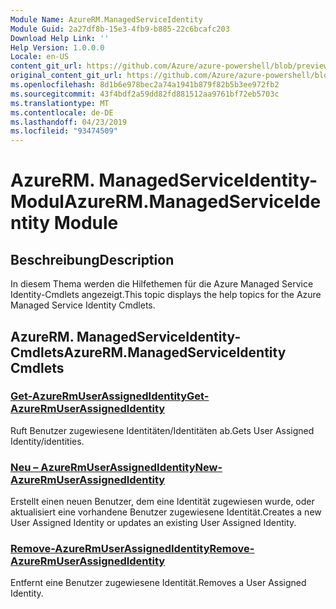 ```yaml
---
Module Name: AzureRM.ManagedServiceIdentity
Module Guid: 2a27df8b-15e3-4fb9-b885-22c6bcafc203
Download Help Link: ''
Help Version: 1.0.0.0
Locale: en-US
content_git_url: https://github.com/Azure/azure-powershell/blob/preview/src/ResourceManager/ManagedServiceIdentity/Commands.ManagedServiceIdentity/help/AzureRM.ManagedServiceIdentity.md
original_content_git_url: https://github.com/Azure/azure-powershell/blob/preview/src/ResourceManager/ManagedServiceIdentity/Commands.ManagedServiceIdentity/help/AzureRM.ManagedServiceIdentity.md
ms.openlocfilehash: 8d1b6e978bec2a74a1941b879f82b5b3ee972fb2
ms.sourcegitcommit: 43f4bdf2a59dd82fd881512aa9761bf72eb5703c
ms.translationtype: MT
ms.contentlocale: de-DE
ms.lasthandoff: 04/23/2019
ms.locfileid: "93474509"
---
```

# <span data-ttu-id="71b87-101">AzureRM. ManagedServiceIdentity-Modul</span><span class="sxs-lookup"><span data-stu-id="71b87-101">AzureRM.ManagedServiceIdentity Module</span></span>
## <span data-ttu-id="71b87-102">Beschreibung</span><span class="sxs-lookup"><span data-stu-id="71b87-102">Description</span></span>
<span data-ttu-id="71b87-103">In diesem Thema werden die Hilfethemen für die Azure Managed Service Identity-Cmdlets angezeigt.</span><span class="sxs-lookup"><span data-stu-id="71b87-103">This topic displays the help topics for the Azure Managed Service Identity Cmdlets.</span></span>

## <span data-ttu-id="71b87-104">AzureRM. ManagedServiceIdentity-Cmdlets</span><span class="sxs-lookup"><span data-stu-id="71b87-104">AzureRM.ManagedServiceIdentity Cmdlets</span></span>
### [<span data-ttu-id="71b87-105">Get-AzureRmUserAssignedIdentity</span><span class="sxs-lookup"><span data-stu-id="71b87-105">Get-AzureRmUserAssignedIdentity</span></span>](Get-AzureRmUserAssignedIdentity.md)
<span data-ttu-id="71b87-106">Ruft Benutzer zugewiesene Identitäten/Identitäten ab.</span><span class="sxs-lookup"><span data-stu-id="71b87-106">Gets User Assigned Identity/identities.</span></span>

### [<span data-ttu-id="71b87-107">Neu – AzureRmUserAssignedIdentity</span><span class="sxs-lookup"><span data-stu-id="71b87-107">New-AzureRmUserAssignedIdentity</span></span>](New-AzureRmUserAssignedIdentity.md)
<span data-ttu-id="71b87-108">Erstellt einen neuen Benutzer, dem eine Identität zugewiesen wurde, oder aktualisiert eine vorhandene Benutzer zugewiesene Identität.</span><span class="sxs-lookup"><span data-stu-id="71b87-108">Creates a new User Assigned Identity or updates an existing User Assigned Identity.</span></span>

### [<span data-ttu-id="71b87-109">Remove-AzureRmUserAssignedIdentity</span><span class="sxs-lookup"><span data-stu-id="71b87-109">Remove-AzureRmUserAssignedIdentity</span></span>](Remove-AzureRmUserAssignedIdentity.md)
<span data-ttu-id="71b87-110">Entfernt eine Benutzer zugewiesene Identität.</span><span class="sxs-lookup"><span data-stu-id="71b87-110">Removes a User Assigned Identity.</span></span>

